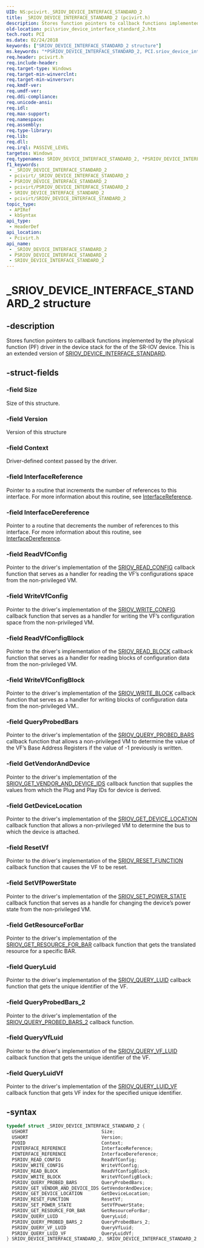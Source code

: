 ```yaml
---
UID: NS:pcivirt._SRIOV_DEVICE_INTERFACE_STANDARD_2
title: _SRIOV_DEVICE_INTERFACE_STANDARD_2 (pcivirt.h)
description: Stores function pointers to callback functions implemented by the physical function (PF) driver in the device stack for the of the SR-IOV device. This is an extended version of SRIOV_DEVICE_INTERFACE_STANDARD.
old-location: pci\sriov_device_interface_standard_2.htm
tech.root: PCI
ms.date: 02/24/2018
keywords: ["SRIOV_DEVICE_INTERFACE_STANDARD_2 structure"]
ms.keywords: "*PSRIOV_DEVICE_INTERFACE_STANDARD_2, PCI.sriov_device_interface_standard_2, SRIOV_DEVICE_INTERFACE_STANDARD_2, SRIOV_DEVICE_INTERFACE_STANDARD_2 structure [Buses], _SRIOV_DEVICE_INTERFACE_STANDARD_2, pcivirt/SRIOV_DEVICE_INTERFACE_STANDARD_2"
req.header: pcivirt.h
req.include-header: 
req.target-type: Windows
req.target-min-winverclnt: 
req.target-min-winversvr: 
req.kmdf-ver: 
req.umdf-ver: 
req.ddi-compliance: 
req.unicode-ansi: 
req.idl: 
req.max-support: 
req.namespace: 
req.assembly: 
req.type-library: 
req.lib: 
req.dll: 
req.irql: PASSIVE_LEVEL
targetos: Windows
req.typenames: SRIOV_DEVICE_INTERFACE_STANDARD_2, *PSRIOV_DEVICE_INTERFACE_STANDARD_2
f1_keywords:
 - _SRIOV_DEVICE_INTERFACE_STANDARD_2
 - pcivirt/_SRIOV_DEVICE_INTERFACE_STANDARD_2
 - PSRIOV_DEVICE_INTERFACE_STANDARD_2
 - pcivirt/PSRIOV_DEVICE_INTERFACE_STANDARD_2
 - SRIOV_DEVICE_INTERFACE_STANDARD_2
 - pcivirt/SRIOV_DEVICE_INTERFACE_STANDARD_2
topic_type:
 - APIRef
 - kbSyntax
api_type:
 - HeaderDef
api_location:
 - Pcivirt.h
api_name:
 - _SRIOV_DEVICE_INTERFACE_STANDARD_2
 - PSRIOV_DEVICE_INTERFACE_STANDARD_2
 - SRIOV_DEVICE_INTERFACE_STANDARD_2
---
```


# _SRIOV_DEVICE_INTERFACE_STANDARD_2 structure


## -description

Stores function pointers to callback functions implemented by the physical function (PF) driver  in the device stack for the of the SR-IOV device. This is an extended version of <a href="/windows-hardware/drivers/ddi/pcivirt/ns-pcivirt-_sriov_device_interface_standard">SRIOV_DEVICE_INTERFACE_STANDARD</a>.

## -struct-fields

### -field Size

Size of this structure.

### -field Version

Version of this structure

### -field Context

Driver-defined context passed by the driver.

### -field InterfaceReference

Pointer to a routine that increments the number of references to this interface. For more information about this routine, see <a href="/windows-hardware/drivers/ddi/wdm/nc-wdm-pinterface_reference">InterfaceReference</a>.

### -field InterfaceDereference

Pointer to a routine that decrements the number of references to this interface. For more information about this routine, see <a href="/windows-hardware/drivers/ddi/wdm/nc-wdm-pinterface_dereference">InterfaceDereference</a>.

### -field ReadVfConfig

Pointer to the driver's implementation of the <a href="/windows-hardware/drivers/ddi/pcivirt/nc-pcivirt-sriov_read_config">SRIOV_READ_CONFIG</a> callback function that serves as a handler for reading the VF’s configurations space from the non-privileged VM.

### -field WriteVfConfig

Pointer to the driver's implementation of the <a href="/windows-hardware/drivers/ddi/pcivirt/nc-pcivirt-sriov_write_config">SRIOV_WRITE_CONFIG</a> callback function that serves as a handler for writing the VF’s configuration space from the non-privileged VM.

### -field ReadVfConfigBlock

Pointer to the driver's implementation of the <a href="/windows-hardware/drivers/ddi/pcivirt/nc-pcivirt-sriov_read_block">SRIOV_READ_BLOCK</a> callback function that serves as a handler for reading blocks of configuration data from the non-privileged VM.

### -field WriteVfConfigBlock

Pointer to the driver's implementation of the <a href="/windows-hardware/drivers/ddi/pcivirt/nc-pcivirt-sriov_write_block">SRIOV_WRITE_BLOCK</a> callback function that serves as a handler for writing blocks of configuration data from the non-privileged VM..

### -field QueryProbedBars

Pointer to the driver's implementation of the <a href="/windows-hardware/drivers/ddi/pcivirt/nc-pcivirt-sriov_query_probed_bars">SRIOV_QUERY_PROBED_BARS</a> callback function that allows a non-privileged VM to determine the value of the VF’s Base Address Registers if the value of -1 previously is written.

### -field GetVendorAndDevice

Pointer to the driver's implementation of the <a href="/windows-hardware/drivers/ddi/pcivirt/nc-pcivirt-sriov_get_vendor_and_device_ids">SRIOV_GET_VENDOR_AND_DEVICE_IDS</a> callback function that supplies the values from which the Plug and Play IDs for device is derived.

### -field GetDeviceLocation

Pointer to the driver's implementation of the <a href="/windows-hardware/drivers/ddi/pcivirt/nc-pcivirt-sriov_get_device_location">SRIOV_GET_DEVICE_LOCATION</a> callback function that allows 
a non-privileged VM to determine the bus to which the device is attached.

### -field ResetVf

Pointer to the driver's implementation of the <a href="/windows-hardware/drivers/ddi/pcivirt/nc-pcivirt-sriov_reset_function">SRIOV_RESET_FUNCTION</a> callback function that causes the VF to be reset.

### -field SetVfPowerState

Pointer to the driver's implementation of the <a href="/windows-hardware/drivers/ddi/pcivirt/nc-pcivirt-sriov_set_power_state">SRIOV_SET_POWER_STATE</a> callback function that serves as a handle for changing the device’s power state from the non-privileged VM.

### -field GetResourceForBar

Pointer to the driver's implementation of the <a href="/windows-hardware/drivers/ddi/pcivirt/nc-pcivirt-sriov_get_resource_for_bar">SRIOV_GET_RESOURCE_FOR_BAR</a> callback function that gets the translated resource for a specific BAR.

### -field QueryLuid

Pointer to the driver's implementation of the <a href="/windows-hardware/drivers/ddi/pcivirt/nc-pcivirt-sriov_query_luid">SRIOV_QUERY_LUID</a> callback function that gets the unique identifier of the VF.

### -field QueryProbedBars_2

Pointer to the driver's implementation of the <a href="/windows-hardware/drivers/ddi/pcivirt/nc-pcivirt-sriov_query_probed_bars_2">SRIOV_QUERY_PROBED_BARS_2</a> callback function.

### -field QueryVfLuid

Pointer to the driver's implementation of the <a href="/windows-hardware/drivers/ddi/pcivirt/nc-pcivirt-sriov_query_vf_luid">SRIOV_QUERY_VF_LUID</a> callback function that gets the unique identifier of the VF.

### -field QueryLuidVf

Pointer to the driver's implementation of the <a href="/windows-hardware/drivers/ddi/pcivirt/nc-pcivirt-sriov_query_luid_vf">SRIOV_QUERY_LUID_VF</a> callback function that gets VF index for the specified unique identifier.

## -syntax

```cpp
typedef struct _SRIOV_DEVICE_INTERFACE_STANDARD_2 {
  USHORT                           Size;
  USHORT                           Version;
  PVOID                            Context;
  PINTERFACE_REFERENCE             InterfaceReference;
  PINTERFACE_REFERENCE             InterfaceDereference;
  PSRIOV_READ_CONFIG               ReadVfConfig;
  PSRIOV_WRITE_CONFIG              WriteVfConfig;
  PSRIOV_READ_BLOCK                ReadVfConfigBlock;
  PSRIOV_WRITE_BLOCK               WriteVfConfigBlock;
  PSRIOV_QUERY_PROBED_BARS         QueryProbedBars;
  PSRIOV_GET_VENDOR_AND_DEVICE_IDS GetVendorAndDevice;
  PSRIOV_GET_DEVICE_LOCATION       GetDeviceLocation;
  PSRIOV_RESET_FUNCTION            ResetVf;
  PSRIOV_SET_POWER_STATE           SetVfPowerState;
  PSRIOV_GET_RESOURCE_FOR_BAR      GetResourceForBar;
  PSRIOV_QUERY_LUID                QueryLuid;
  PSRIOV_QUERY_PROBED_BARS_2       QueryProbedBars_2;
  PSRIOV_QUERY_VF_LUID             QueryVfLuid;
  PSRIOV_QUERY_LUID_VF             QueryLuidVf;
} SRIOV_DEVICE_INTERFACE_STANDARD_2, SRIOV_DEVICE_INTERFACE_STANDARD_2;
```

